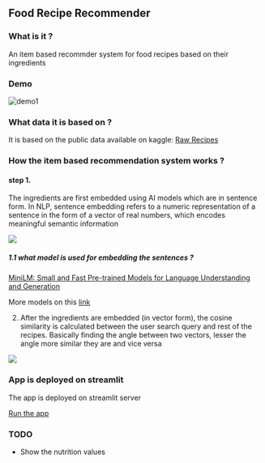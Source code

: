 ## Food Recipe Recommender

### What is it ?

An item based recommder system for food recipes based on their ingredients

### Demo

![demo1](https://github.com/kavyajeetbora/recipe_recommender/assets/38955297/19a0da9c-2b88-4c84-9b91-4321f2397ed9)

### What data it is based on ?

It is based on the public data available on kaggle: [Raw Recipes](https://www.kaggle.com/code/aayushmishra1512/food-recommender/input?select=RAW_recipes.csv)

### How the item based recommendation system works ?

#### step 1.

The ingredients are first embedded using AI models which are in sentence form. In NLP, sentence embedding refers to a numeric representation of a sentence in the form of a vector of real numbers, which encodes meaningful semantic information

![](https://miro.medium.com/v2/resize:fit:828/format:webp/1*ytRLNPOlDQ7kV6XhwH4baA.png)

##### 1.1 what model is used for embedding the sentences ?

[MiniLM: Small and Fast Pre-trained Models for Language Understanding and Generation](https://huggingface.co/microsoft/MiniLM-L12-H384-uncased)

More models on this [link](https://www.sbert.net/docs/pretrained_models.html#model-overview)

2. After the ingredients are embedded (in vector form), the cosine similarity is calculated between the user search query and rest of the recipes. Basically finding the angle between two vectors, lesser the angle more similar they are and vice versa

![](https://storage.googleapis.com/lds-media/images/cosine-similarity-vectors.original.jpg)

### App is deployed on streamlit

The app is deployed on streamlit server

[Run the app](https://kavyajeetbora-recipe-recommender-app-bo2dv0.streamlit.app/)

### TODO

- Show the nutrition values

